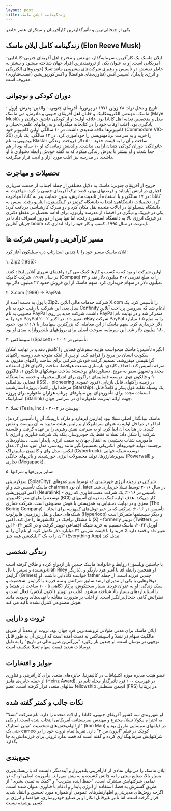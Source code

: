 ```yaml
---
layout: post
title: زندگینامه ایلان ماسک
---
```


یکی از جنجالی‌ترین و تأثیرگذارترین کارآفرینان و مبتکران عصر حاضر

## زندگینامه کامل ایلان ماسک (Elon Reeve Musk)

ایلان ماسک یک کارآفرین، سرمایه‌گذار، مهندس و مخترع اهل آفریقای جنوبی-کانادایی-آمریکایی است. او به عنوان یکی از ثروتمندترین افراد جهان شناخته میشود و بیشتر به خاطر نقشش در تأسیس و رهبری شرکت‌های پیشرویی مانند تسلا (خودروهای الکتریکی و انرژی پایدار)، اسپیس‌اکس (فناوری‌های هوافضا) و اکس‌کورپوریشن (عصب‌فناوری) معروف است.

## دوران کودکی و نوجوانی

· تاریخ و محل تولد: ۲۸ ژوئن ۱۹۷۱ در پرتوریا، آفریقای جنوبی.
· والدین: پدرش، اِروِل ماسک، مهندس الکترومکانیک و خلبان اهل آفریقای جنوبی و مادرش، می ماسک (Maye Musk)، مدل و متخصص تغذیه اهل کانادا بود. علاقه اولیه: او از کودکی عاشق خواندن و یادگیری بود. اغلب اوقات خود را در کتابخانه میگذراند و به رمانهای علمی-تخیلی و کامپیوترها علاقه شدیدی داشت. در ۱۰ سالگی اولین کامپیوتر خود (Commodore VIC-20) را خرید و به سرعت برنامهنویسی را خودآموزی کرد. در ۱۲ سالگی، یک بازی ویدیویی به نام Blastar ساخت و آن را به قیمت حدود ۵۰۰ دلار فروخت. زندگی خانوادگی: دوران کودکی چندان آرامی نداشت. والدینش زمانی که او ۱۰ ساله بود از هم جدا شدند و او بیشتر با پدرش زندگی میکرد که به گفته خودش رابطه دشواری با او داشت. در مدرسه نیز اغلب مورد آزار و اذیت قرار میگرفت.

## تحصیلات و مهاجرت

خروج از آفریقای جنوبی: ماسک به دلایل مختلفی از جمله اجتناب از خدمت سربازی اجباری در ارتش آپارتاید و فرصتهای بهتر، قصد ترک آفریقای جنوبی را کرد.
مهاجرت به کانادا: در ۱۷ سالگی و با استفاده از تابعیت مادرش، بدون حمایت پدر به کانادا مهاجرت کرد.
تحصیلات دانشگاهی:
  ابتدا به دانشگاه کوئینز در کینگستون، انتاریو رفت.
  سپس به دانشگاه پنسیلوانیا در ایالات متحده نقل مکان کرد و دو مدرک کارشناسی دریافت کرد: یکی در فیزیک و دیگری در اقتصاد از مدرسه وارتون.
  برای ادامه تحصیل در مقطع دکتری در فیزیک انرژی بالا به دانشگاه استنفورد رفت، اما تنها پس از دو روز انصراف داد تا در جریان آغازین boom اینترنت در سال ۱۹۹۵، کسب و کار خود را راه اندازی کند.

## مسیر کارآفرینی و تأسیس شرکت ها

ایلان ماسک مسیر خود را با چندین استارتاپ دره سیلیکون آغاز کرد:

۱. Zip2 (1995):

اولین شرکت او بود که به کسب و کارها کمک می کرد راهنمای شهری آنلاین ایجاد کنند.
در سال ۱۹۹۹، شرکت کامپک (Compaq) را به مبلغ تقریبی ۳۰۷ میلیون دلار نقد و ۳۴ میلیون دلار در سهام خریداری کرد.
سهم ماسک از این فروش حدود ۲۲ میلیون دلار بود.

۲. X.com (1999) → PayPal:

با پول به دست آمده از Zip2، شرکت خدمات مالی آنلاین X.com را تأسیس کرد.
یک سال بعد، این شرکت با رقیب خود به نام Confinity ادغام شد که سرویس پرداخت آنلاین محبوبی به نام PayPal داشت.
شرکت جدید بر روی PayPal متمرکز شد و در نهایت نام خود را به PayPal تغییر داد.
در اکتبر ۲۰۰۲، eBay شرکت PayPal را به مبلغ ۱.۵ میلیارد دلار خریداری کرد.
سهم ماسک از این معامله، که بزرگترین سهامدار با ۱۱.۷٪ بود، حدود ۱۸۰ میلیون دلار شد. این سرمایه، سوخت اصلی برای پروژههای بلندپروازانه بعدی او بود.

۳. اسپیساکس (SpaceX) - تأسیس در ۲۰۰۲:

انگیزه تأسیس: ماسک میخواست هزینه سفرهای فضایی را کاهش دهد و در نهایت امکان سکونت انسان در مریخ را فراهم کند. او پس از اینکه متوجه شد روسیه راکتهای گرانقیمتی میفروشد، تصمیم گرفت خودش شرکتی برای ساخت راکتهای مقرون به صرفه تأسیس کند.
اهداف کلیدی: بازسازی صنعت هوافضا، ساخت راکتهای قابل استفاده مجدد و تسهیل سفر به مریخ.
دستاوردهای برجسته:
  ساخت موشکهای فالکون ۱، فالکون ۹ و فالکون هوی.
  توسعه فضاپیمای دراگون برای انتقال محموله و خدمه به ایستگاه فضایی بینالمللی (ISS).
  · pioneering در زمینه راکتهای قابل بازیابی (فرود عمودی مرحله اول راکت).
  پروژه استارشیپ (Starship)، یک وسیله نقلیه غول پیکر و کاملاً قابل استفاده مجدد برای مأموریتهای بین سیارهای.
  پرتاب هزاران ماهواره برای پروژه استارلینک (Starlink) جهت ارائه اینترنت ماهواره ای در سراسر جهان.

۴. تسلا (Tesla, Inc.) - پیوستن در ۲۰۰۴:

ماسک بنیانگذار اصلی تسلا نبود (مارتین ابرهارد و مارک تارپنینگ آن را تأسیس کردند)، اما او در مراحل اولیه به عنوان سرمایهگذار و رئیس هیئت مدیره به آن پیوست و نقش کلیدی در هدایت آن ایفا کرد.
او به سرعت نقش رهبری را بر عهده گرفت و فلسفه شرکت را شکل داد: تسلا نه فقط یک خودروساز، بلکه یک شرکت فناوری و انرژی با مأموریت شتاب بخشیدن به انتقال جهان به سمت انرژی پایدار است.
دستاوردهای برجسته:
  تولید خودروهای الکتریکی تحسینبرانگیز مانند رودستر، مدل اس، مدل ۳، مدل ایکس، مدل وای و کامیون سایبرتراک (Cybertruck).
  توسعه شبکه جهانی سوپرشارژرها.
  تولید محصولات انرژی خورشیدی و باتریهای خانگی (Powerwall) و تجاری (Megapack).

۵. سایر پروژهها و شرکتها:

سولارسیتی (SolarCity): شرکتی در زمینه انرژی خورشیدی که توسط پسرعموهای ماسک تأسیس شد و او chairman آن بود. later در سال ۲۰۱۶ توسط تسلا خریداری شد.
اکس‌کورپوریشن (Neuralink) - تأسیس در ۲۰۱۶: یک شرکت عصب‌فناوری که روی توسعه رابطهای مغز-کامپیوتر (BCI) کار می‌کند. هدف اولیه کمک به درمان آسیبهای مغزی و در نهایت دستیابی به همزیستی با هوش مصنوعی است.
شرکت حفاری (The Boring Company) - تأسیس در ۲۰۱۶: شرکتی که بر حفر تونل‌های کمهزینه برای ایجاد شبکه‌های حمل و نقل زیرزمینی هایپرلوپ (Hyperloop) و دیگر سیستمها متمرکز است تا مشکل ترافیک در کلانشهرها را حل کند.
اکس (X) - formerly توییتر (Twitter): در آوریل ۲۰۲۲، ماسک تصمیم به خرید شبکه اجتماعی توییتر گرفت و در اکتبر ۲۰۲۲ این خرید را با قیمت تقریبی ۴۴ میلیارد دلار تکمیل کرد. او نام آن را به X تغییر داد و قصد دارد آن را به یک "اپلیکیشن همه چیز" (Everything App) تبدیل کند.

## زندگی شخصی

روابط و خانواده: ماسک چندین بار ازدواج کرده و طلاق گرفته است (با جاستین ویلسون نویسنده و سپس با تالulah Riley بازیگر). او همچنین رابطه ای با آمبر هرد بازیگر و گرایمز (Grimes) خواننده کانادایی داشت. او father چندین فرزند است، از جمله دوقلوهایی با یکی از مدیران ارشد سابق شرکتش و سه فرزند با گرایمز.
شخصیت و سبک زندگی: او به عنوان فردی بسیار سختکوش، پرکار (گاهی تا ۱۰۰ ساعت در هفته) و با استانداردهای بسیار بالا شناخته میشود. اغلب در توییتر (اکنون ایکس) فعال است و نظراتش گاهی جنجال‌برانگیز است. او اغلب بر ضرورت مقابله با تهدیدهای وجودی مانند هوش مصنوعی کنترل نشده تأکید می کند.

## ثروت و دارایی

ایلان ماسک برای مدتی طولانی ثروتمندترین فرد جهان بود. ثروت او عمدتاً از طریق مالکیت سهام در تسلا و اسپیساکس به دست آمده است که ارزش آن به طور قابل توجهی در نوسان است. او چندین بار رکورد "بزرگترین ضرر مالی در تاریخ" را به دلیل نوسانات شدید قیمت سهام تسلا شکسته است.

## جوایز و افتخارات

عضو هیئت مدیره موزه اکتشافات در کالیفرنیا.
جایزه‌های متعدد برای کارآفرینی و فناوری از جمله جایزه‌ی هاینز (Heinz Award).
در فهرست ۱۰۰ فرد تأثیرگذار مجله تایم در سالهای متعدد قرار گرفته است.
عضو fellowship انجمن سلطنتی (FRS) در بریتانیا.

## نکات جالب و کمتر گفته شده

او شهروندی سه کشور آفریقای جنوبی، کانادا و ایالات متحده را دارد.
نام شرکت "تسلا" به احترام نیکولا تسلا، مخترع و مهندس صربستانی-آمریکایی انتخاب شده است.
او یکی از الهام‌بخش‌های شخصیت "تونی استارک" (Iron Man) در فیلمهای سینمایی مارول بود و حتی یک cameo کوچک در فیلم "آیرون من ۲" دارد.
تقریباً تمام ثروت خود را در شرکتهایش سرمایهگذاری کرده و گفته است که قصد ندارد ثروتی برای فرزندانش به جا بگذارد.

## جمع‌بندی

ایلان ماسک را می‌توان نمادی از کارآفرینی بلندپرواز و آینده‌نگر دانست که با ریسک‌پذیری بسیار بالا، صنایع سنتی را به چالش کشیده و به پیش می‌راند. مأموریت اصلی او، که در تمامی شرکتهایش مشترک است، "حفظ آینده بشریت" و "کمک به تمدن بشری" از طریق گسترش به فضا، استفاده از انرژی پایدار و ادغام با فناوری عنوان شده است. اگرچه روش‌های مدیریتی و اظهارنظرهای عمومی او همواره مورد تحسین و انتقاد شدید قرار گرفته است، اما تأثیر غیرقابل انکار او بر صنایع خودروسازی، هوافضا و انرژی بر کسی پوشیده نیست.
